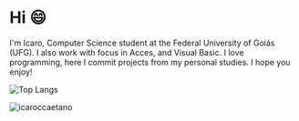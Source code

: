 # Hi 😄

I'm Icaro, Computer Science student at the Federal University of Goiás (UFG). I also work with focus in Acces, and Visual Basic. I love programming, here I commit projects from my personal studies. I hope you enjoy!

![Top Langs](https://github-readme-stats.vercel.app/api/top-langs/?username=icaroccaetano)


<p><img align="center" src="https://github-readme-streak-stats.herokuapp.com/?user=icaroccaetano&" alt="icaroccaetano" /><p/>
